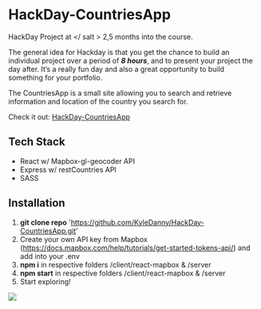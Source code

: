 # HackDay-CountriesApp

HackDay Project at </ salt > 2,5 months into the course.

The general idea for Hackday is that you get the chance to build an individual project over a period of **_8 hours_**, and to present your project the day after. It’s a really fun day and also a great opportunity to build something for your portfolio. 

The CountriesApp is a small site allowing you to search and retrieve information and location of the country you search for. 

Check it out: [HackDay-CountriesApp](https://countries-mapbox-app.netlify.app/)

## Tech Stack 
* React w/ Mapbox-gl-geocoder API
* Express w/ restCountries API
* SASS

## Installation 
1. __git clone repo__ 'https://github.com/KyleDanny/HackDay-CountriesApp.git'
2. Create your own API key from Mapbox (https://docs.mapbox.com/help/tutorials/get-started-tokens-api/) and add into your .env
3. __npm i__ in respective folders /client/react-mapbox & /server
4. __npm start__ in respective folders /client/react-mapbox & /server
5. Start exploring!

![](countries-app.gif)
